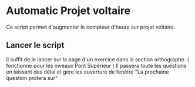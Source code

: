 # Automatic Projet voltaire

Ce script permet d'augmenter le compteur d'heure sur projet voltaire.

## Lancer le script

Il suffit de le lancer sur la page d'un exercice dans la section orthographe. ( fonctionne pour les niveaux Pont Supérieur )
Il passera toute les questions en laissant des délai et gère les ouverture de fenêtre "La prochaine question protera sur"
